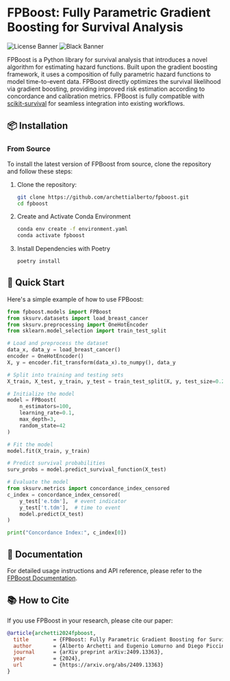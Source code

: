 # FPBoost: Fully Parametric Gradient Boosting for Survival Analysis

![License Banner](https://img.shields.io/badge/License-MIT-purple.svg)
![Black Banner](https://img.shields.io/badge/code%20style-black-000000.svg)

FPBoost is a Python library for survival analysis that introduces a novel algorithm for estimating
hazard functions. Built upon the gradient boosting framework, it uses a composition of fully
parametric hazard functions to model time-to-event data. FPBoost directly optimizes the survival
likelihood via gradient boosting, providing improved risk estimation according to concordance and
calibration metrics. FPBoost is fully compatible with
[scikit-survival](https://scikit-survival.readthedocs.io/en/stable/index.html) for seamless
integration into existing workflows.

## 📦 Installation

### From Source

To install the latest version of FPBoost from source, clone the repository and follow these steps:

1. Clone the repository:
    ```bash
    git clone https://github.com/archettialberto/fpboost.git
    cd fpboost
    ```
2. Create and Activate Conda Environment
    ```bash
    conda env create -f environment.yaml
    conda activate fpboost
    ```
3. Install Dependencies with Poetry
    ```bash
    poetry install
    ```

## 🚀 Quick Start
Here's a simple example of how to use FPBoost:

```python
from fpboost.models import FPBoost
from sksurv.datasets import load_breast_cancer
from sksurv.preprocessing import OneHotEncoder
from sklearn.model_selection import train_test_split

# Load and preprocess the dataset
data_x, data_y = load_breast_cancer()
encoder = OneHotEncoder()
X, y = encoder.fit_transform(data_x).to_numpy(), data_y

# Split into training and testing sets
X_train, X_test, y_train, y_test = train_test_split(X, y, test_size=0.2)

# Initialize the model
model = FPBoost(
    n_estimators=100,
    learning_rate=0.1,
    max_depth=3,
    random_state=42
)

# Fit the model
model.fit(X_train, y_train)

# Predict survival probabilities
surv_probs = model.predict_survival_function(X_test)

# Evaluate the model
from sksurv.metrics import concordance_index_censored
c_index = concordance_index_censored(
    y_test['e.tdm'],  # event indicator
    y_test['t.tdm'],  # time to event
    model.predict(X_test)
)

print("Concordance Index:", c_index[0])
```

## 📖 Documentation

For detailed usage instructions and API reference, please refer to the [FPBoost Documentation]().

## 📚 How to Cite

If you use FPBoost in your research, please cite our paper:

```bibtex
@article{archetti2024fpboost,
  title        = {FPBoost: Fully Parametric Gradient Boosting for Survival Analysis},
  author       = {Alberto Archetti and Eugenio Lomurno and Diego Piccinotti and Matteo Matteucci},
  journal      = {arXiv preprint arXiv:2409.13363},
  year         = {2024},
  url          = {https://arxiv.org/abs/2409.13363}
}
```
